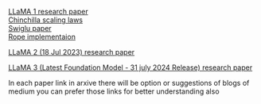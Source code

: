 [LLaMA 1 research paper](https://arxiv.org/pdf/2302.13971) </br>
[Chinchilla scaling laws](https://arxiv.org/pdf/2203.15556) </br>
[Swiglu paper ](https://arxiv.org/pdf/2002.05202) </br>
[Rope implementaion](https://arxiv.org/abs/2104.09864) </br>

[LLaMA 2 (18 Jul 2023) research paper](https://arxiv.org/pdf/2307.09288)

[LLaMA 3 (Latest Foundation Model - 31 july 2024 Release) research paper](https://arxiv.org/pdf/2407.21783)

In each paper link in arxive there will be option or suggestions of blogs of medium you can prefer those links for better understanding also

